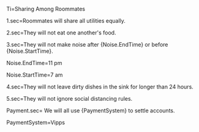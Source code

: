 Ti=Sharing Among Roommates

1.sec=Roommates will share all utilities equally.   

2.sec=They will not eat one another's food. 

3.sec=They will not make noise after {Noise.EndTime} or before {Noise.StartTime}. 

Noise.EndTime=11 pm

Noise.StartTime=7 am

4.sec=They will not leave dirty dishes in the sink for longer than 24 hours.

5.sec=They will not ignore social distancing rules.

Payment.sec= We will all use {PaymentSystem} to settle accounts.

PaymentSystem=Vipps


